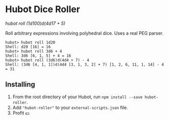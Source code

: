 # Hubot Dice Roller

*hubot roll (1d100)d(4d17 + 5)*

Roll arbitrary expressions involving polyhedral dice. Uses a real PEG parser.

```
hubot> hubot roll 1d20
Shell: d20 [16] = 16
hubot> hubot roll 3d6 + 4
Shell: 3d6 [6, 1, 5] + 4 = 16
hubot> hubot roll (3d6)d(4d4 + 7) - 4
Shell: (3d6 [4, 1, 1])d(4d4 [3, 1, 3, 2] + 7) [1, 2, 6, 11, 1, 14] - 4 = 31
```

## Installing

1. From the root directory of your Hubot, run `npm install --save hubot-roller`.
2. Add `"hubot-roller"` to your `external-scripts.json` file.
3. Profit :dollar:
